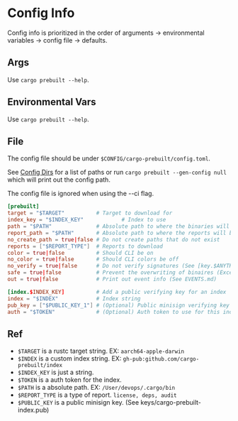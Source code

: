 # Config Info

Config info is prioritized in the order of arguments -> environmental variables -> config file -> defaults.

## Args

Use ```cargo prebuilt --help```.

## Environmental Vars

Use ```cargo prebuilt --help```.

## File

The config file should be under ```$CONFIG/cargo-prebuilt/config.toml```.

See [Config Dirs](https://docs.rs/directories/5.0.1/directories/struct.ProjectDirs.html#method.config_dir)
for a list of paths or run ```cargo prebuilt --gen-config null``` which will
print out the config path.

The config file is ignored when using the --ci flag.

```toml
[prebuilt]
target = "$TARGET"          # Target to download for
index_key = "$INDEX_KEY"            # Index to use
path = "$PATH"              # Absolute path to where the binaries will be installed
report_path = "$PATH"       # Absolute path to where the reports will be put
no_create_path = true|false # Do not create paths that do not exist
reports = ["$REPORT_TYPE"]  # Reports to download
color = true|false          # Should CLI be on
no_color = true|false       # Should CLI colors be off
no_verify = true|false      # Do not verify signatures (See [key.$ANYTHING])
safe = true|false           # Prevent the overwriting of binaires (Except when --ci is used)
out = true|false            # Print out event info (See EVENTS.md)

[index.$INDEX_KEY]          # Add a public verifying key for an index
index = "$INDEX"            # Index string
pub_key = ["$PUBLIC_KEY_1"] # (Optional) Public minisign verifying key for index
auth = "$TOKEN"             # (Optional) Auth token to use for this index.
```

## Ref

- ```$TARGET``` is a rustc target string. EX: ```aarch64-apple-darwin```
- ```$INDEX``` is a custom index string. EX: ```gh-pub:github.com/cargo-prebuilt/index```
- ```$INDEX_KEY``` is just a string.
- ```$TOKEN``` is a auth token for the index.
- ```$PATH``` is a absolute path. EX: ```/User/devops/.cargo/bin```
- ```$REPORT_TYPE``` is a type of report. ```license, deps, audit```
- ```$PUBLIC_KEY``` is a public minisign key. (See keys/cargo-prebuilt-index.pub)
